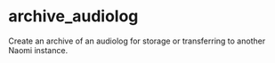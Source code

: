 # archive_audiolog
Create an archive of an audiolog for storage or transferring to another Naomi instance.
